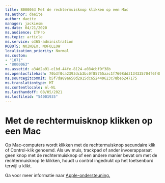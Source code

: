 ```yaml
---
title: 8000063 Met de rechtermuisknop klikken op een Mac
ms.author: daeite
author: daeite
manager: jackiesm
ms.date: 04/21/2020
ms.audience: ITPro
ms.topic: article
ms.service: o365-administration
ROBOTS: NOINDEX, NOFOLLOW
localization_priority: Normal
ms.custom:
- "1071"
- "8000063"
ms.assetid: a34d2a91-e1bd-44fe-8124-a084cbf9f38b
ms.openlocfilehash: 70b3f0ca2393dcb3bc0f85755aac1f7608dd3134335704f6f48af43fb33b4af8
ms.sourcegitcommit: b5f7da89a650d2915dc652449623c78be6247175
ms.translationtype: MT
ms.contentlocale: nl-NL
ms.lasthandoff: 08/05/2021
ms.locfileid: "54001935"
---
```

# <a name="how-to-right-click-on-a-mac"></a>Met de rechtermuisknop klikken op een Mac

Op Mac-computers wordt klikken met de rechtermuisknop secundaire klik of Control-klik genoemd. Als uw muis, trackpad of ander invoerapparaat geen knop met de rechtermuisknop of een andere  manier bevat om met de rechtermuisknop te klikken, houdt u control ingedrukt op het toetsenbord terwijl u klikt.
  
Ga voor meer informatie naar [Apple-ondersteuning.](https://go.microsoft.com/fwlink/?linkid=2022220&amp;clcid=0x409)
  